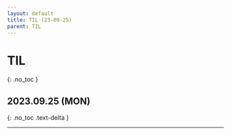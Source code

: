 ```yaml
---
layout: default
title: TIL (23-09-25)
parent: TIL
---
```


# TIL
{: .no_toc }

## 2023.09.25 (MON)
{: .no_toc .text-delta }

---

### 
